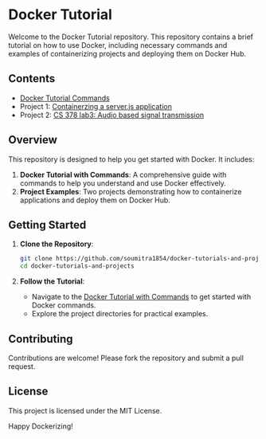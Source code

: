 # Docker Tutorial

Welcome to the Docker Tutorial repository. This repository contains a brief tutorial on how to use Docker, including necessary commands and examples of containerizing projects and deploying them on Docker Hub.

## Contents

- [Docker Tutorial Commands](Docker-tutorial-commands.md)
- Project 1: [Containerzing a server.js application](docker-tut-nana/readme.md)
- Project 2: [CS 378 lab3: Audio based signal transmission](Networks_lab3/readme.md)

## Overview

This repository is designed to help you get started with Docker. It includes:

1. **Docker Tutorial with Commands**: A comprehensive guide with commands to help you understand and use Docker effectively.
2. **Project Examples**: Two projects demonstrating how to containerize applications and deploy them on Docker Hub.

## Getting Started

1. **Clone the Repository**:
    ```sh
    git clone https://github.com/soumitra1854/docker-tutorials-and-projects.git
    cd docker-tutorials-and-projects
    ```

2. **Follow the Tutorial**:
    - Navigate to the [Docker Tutorial with Commands](Docker-tutorial-commands.md) to get started with Docker commands.
    - Explore the project directories for practical examples.

## Contributing

Contributions are welcome! Please fork the repository and submit a pull request.

## License

This project is licensed under the MIT License.

Happy Dockerizing!